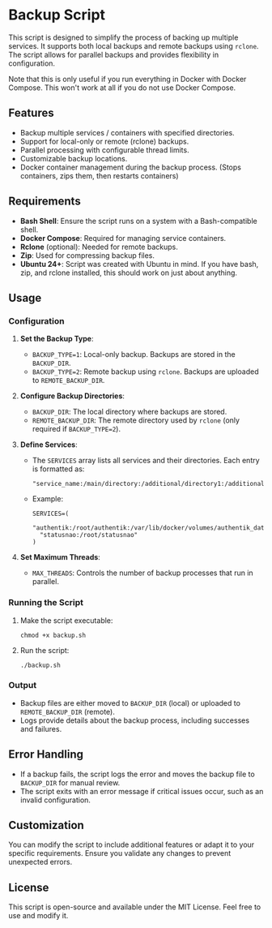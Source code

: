 # Backup Script

This script is designed to simplify the process of backing up multiple services. It supports both local backups and remote backups using `rclone`. The script allows for parallel backups and provides flexibility in configuration.

Note that this is only useful if you run everything in Docker with Docker Compose. This won't work at all if you do not use Docker Compose.

## Features

- Backup multiple services / containers with specified directories.
- Support for local-only or remote (rclone) backups.
- Parallel processing with configurable thread limits.
- Customizable backup locations.
- Docker container management during the backup process. (Stops containers, zips them, then restarts containers)

## Requirements

- **Bash Shell**: Ensure the script runs on a system with a Bash-compatible shell.
- **Docker Compose**: Required for managing service containers.
- **Rclone** (optional): Needed for remote backups.
- **Zip**: Used for compressing backup files.
- **Ubuntu 24+**: Script was created with Ubuntu in mind. If you have bash, zip, and rclone installed, this should work on just about anything.

## Usage

### Configuration

1. **Set the Backup Type**:
   - `BACKUP_TYPE=1`: Local-only backup. Backups are stored in the `BACKUP_DIR`.
   - `BACKUP_TYPE=2`: Remote backup using `rclone`. Backups are uploaded to `REMOTE_BACKUP_DIR`.

2. **Configure Backup Directories**:
   - `BACKUP_DIR`: The local directory where backups are stored.
   - `REMOTE_BACKUP_DIR`: The remote directory used by `rclone` (only required if `BACKUP_TYPE=2`).

3. **Define Services**:
   - The `SERVICES` array lists all services and their directories. Each entry is formatted as:
     ```
     "service_name:/main/directory:/additional/directory1:/additional/directory2"
     ```
   - Example:
     ```
     SERVICES=(
       "authentik:/root/authentik:/var/lib/docker/volumes/authentik_database/_data"
       "statusnao:/root/statusnao"
     )
     ```

4. **Set Maximum Threads**:
   - `MAX_THREADS`: Controls the number of backup processes that run in parallel.

### Running the Script

1. Make the script executable:
   ```
   chmod +x backup.sh
   ```

2. Run the script:
   ```
   ./backup.sh
   ```

### Output

- Backup files are either moved to `BACKUP_DIR` (local) or uploaded to `REMOTE_BACKUP_DIR` (remote).
- Logs provide details about the backup process, including successes and failures.

## Error Handling

- If a backup fails, the script logs the error and moves the backup file to `BACKUP_DIR` for manual review.
- The script exits with an error message if critical issues occur, such as an invalid configuration.

## Customization

You can modify the script to include additional features or adapt it to your specific requirements. Ensure you validate any changes to prevent unexpected errors.

## License

This script is open-source and available under the MIT License. Feel free to use and modify it.

